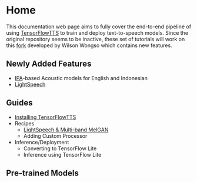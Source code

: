 # Home

This documentation web page aims to fully cover the end-to-end pipeline of using [TensorFlowTTS](https://github.com/TensorSpeech/TensorFlowTTS/) to train and deploy text-to-speech models. Since the original repository seems to be inactive, these set of tutorials will work on this [fork](https://github.com/w11wo/TensorFlowTTS/) developed by Wilson Wongso which contains new features.

## Newly Added Features

- [IPA](https://en.wikipedia.org/wiki/International_Phonetic_Alphabet)-based Acoustic models for English and Indonesian
- [LightSpeech](https://arxiv.org/abs/2102.04040)

## Guides

- [Installing TensorFlowTTS](/installation)
- Recipes
    - [LightSpeech & Multi-band MelGAN](/recipes/lightspeech-mbmelgan/intro)
    - Adding Custom Processor
- Inference/Deployment
    - Converting to TensorFlow Lite
    - Inference using TensorFlow Lite

## Pre-trained Models

<!-- TODO: link to spaces -->
<!-- TODO: Table here with language | config | dataset -->